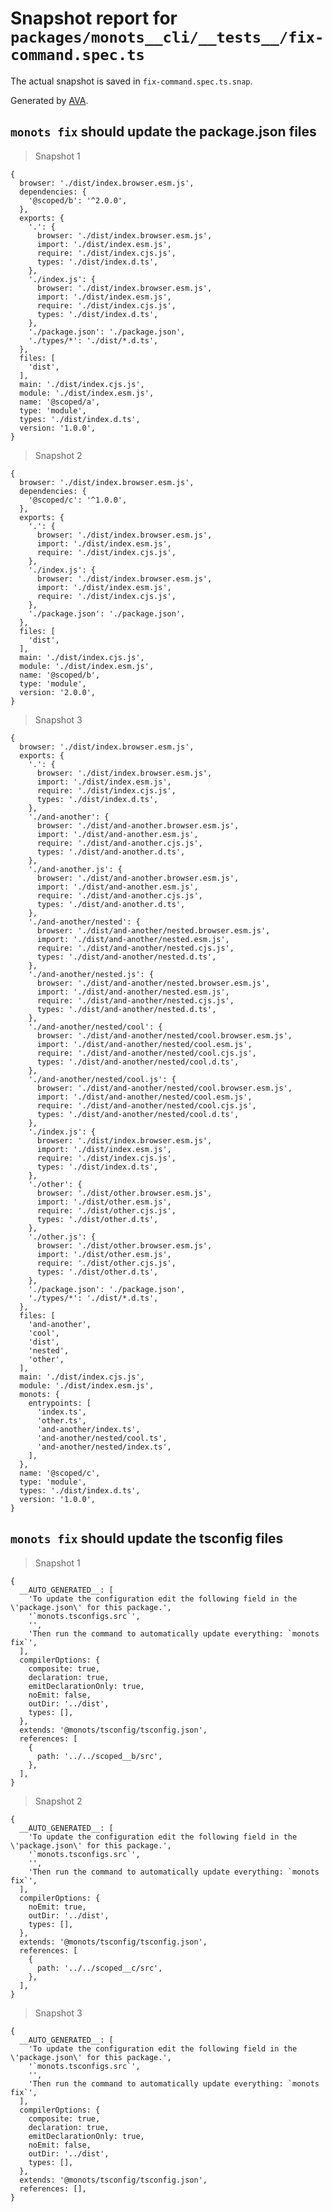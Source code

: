 # Snapshot report for `packages/monots__cli/__tests__/fix-command.spec.ts`

The actual snapshot is saved in `fix-command.spec.ts.snap`.

Generated by [AVA](https://avajs.dev).

## `monots fix` should update the package.json files

> Snapshot 1

    {
      browser: './dist/index.browser.esm.js',
      dependencies: {
        '@scoped/b': '^2.0.0',
      },
      exports: {
        '.': {
          browser: './dist/index.browser.esm.js',
          import: './dist/index.esm.js',
          require: './dist/index.cjs.js',
          types: './dist/index.d.ts',
        },
        './index.js': {
          browser: './dist/index.browser.esm.js',
          import: './dist/index.esm.js',
          require: './dist/index.cjs.js',
          types: './dist/index.d.ts',
        },
        './package.json': './package.json',
        './types/*': './dist/*.d.ts',
      },
      files: [
        'dist',
      ],
      main: './dist/index.cjs.js',
      module: './dist/index.esm.js',
      name: '@scoped/a',
      type: 'module',
      types: './dist/index.d.ts',
      version: '1.0.0',
    }

> Snapshot 2

    {
      browser: './dist/index.browser.esm.js',
      dependencies: {
        '@scoped/c': '^1.0.0',
      },
      exports: {
        '.': {
          browser: './dist/index.browser.esm.js',
          import: './dist/index.esm.js',
          require: './dist/index.cjs.js',
        },
        './index.js': {
          browser: './dist/index.browser.esm.js',
          import: './dist/index.esm.js',
          require: './dist/index.cjs.js',
        },
        './package.json': './package.json',
      },
      files: [
        'dist',
      ],
      main: './dist/index.cjs.js',
      module: './dist/index.esm.js',
      name: '@scoped/b',
      type: 'module',
      version: '2.0.0',
    }

> Snapshot 3

    {
      browser: './dist/index.browser.esm.js',
      exports: {
        '.': {
          browser: './dist/index.browser.esm.js',
          import: './dist/index.esm.js',
          require: './dist/index.cjs.js',
          types: './dist/index.d.ts',
        },
        './and-another': {
          browser: './dist/and-another.browser.esm.js',
          import: './dist/and-another.esm.js',
          require: './dist/and-another.cjs.js',
          types: './dist/and-another.d.ts',
        },
        './and-another.js': {
          browser: './dist/and-another.browser.esm.js',
          import: './dist/and-another.esm.js',
          require: './dist/and-another.cjs.js',
          types: './dist/and-another.d.ts',
        },
        './and-another/nested': {
          browser: './dist/and-another/nested.browser.esm.js',
          import: './dist/and-another/nested.esm.js',
          require: './dist/and-another/nested.cjs.js',
          types: './dist/and-another/nested.d.ts',
        },
        './and-another/nested.js': {
          browser: './dist/and-another/nested.browser.esm.js',
          import: './dist/and-another/nested.esm.js',
          require: './dist/and-another/nested.cjs.js',
          types: './dist/and-another/nested.d.ts',
        },
        './and-another/nested/cool': {
          browser: './dist/and-another/nested/cool.browser.esm.js',
          import: './dist/and-another/nested/cool.esm.js',
          require: './dist/and-another/nested/cool.cjs.js',
          types: './dist/and-another/nested/cool.d.ts',
        },
        './and-another/nested/cool.js': {
          browser: './dist/and-another/nested/cool.browser.esm.js',
          import: './dist/and-another/nested/cool.esm.js',
          require: './dist/and-another/nested/cool.cjs.js',
          types: './dist/and-another/nested/cool.d.ts',
        },
        './index.js': {
          browser: './dist/index.browser.esm.js',
          import: './dist/index.esm.js',
          require: './dist/index.cjs.js',
          types: './dist/index.d.ts',
        },
        './other': {
          browser: './dist/other.browser.esm.js',
          import: './dist/other.esm.js',
          require: './dist/other.cjs.js',
          types: './dist/other.d.ts',
        },
        './other.js': {
          browser: './dist/other.browser.esm.js',
          import: './dist/other.esm.js',
          require: './dist/other.cjs.js',
          types: './dist/other.d.ts',
        },
        './package.json': './package.json',
        './types/*': './dist/*.d.ts',
      },
      files: [
        'and-another',
        'cool',
        'dist',
        'nested',
        'other',
      ],
      main: './dist/index.cjs.js',
      module: './dist/index.esm.js',
      monots: {
        entrypoints: [
          'index.ts',
          'other.ts',
          'and-another/index.ts',
          'and-another/nested/cool.ts',
          'and-another/nested/index.ts',
        ],
      },
      name: '@scoped/c',
      type: 'module',
      types: './dist/index.d.ts',
      version: '1.0.0',
    }

## `monots fix` should update the tsconfig files

> Snapshot 1

    {
      __AUTO_GENERATED__: [
        'To update the configuration edit the following field in the \'package.json\' for this package.',
        '`monots.tsconfigs.src`',
        '',
        'Then run the command to automatically update everything: `monots fix`',
      ],
      compilerOptions: {
        composite: true,
        declaration: true,
        emitDeclarationOnly: true,
        noEmit: false,
        outDir: '../dist',
        types: [],
      },
      extends: '@monots/tsconfig/tsconfig.json',
      references: [
        {
          path: '../../scoped__b/src',
        },
      ],
    }

> Snapshot 2

    {
      __AUTO_GENERATED__: [
        'To update the configuration edit the following field in the \'package.json\' for this package.',
        '`monots.tsconfigs.src`',
        '',
        'Then run the command to automatically update everything: `monots fix`',
      ],
      compilerOptions: {
        noEmit: true,
        outDir: '../dist',
        types: [],
      },
      extends: '@monots/tsconfig/tsconfig.json',
      references: [
        {
          path: '../../scoped__c/src',
        },
      ],
    }

> Snapshot 3

    {
      __AUTO_GENERATED__: [
        'To update the configuration edit the following field in the \'package.json\' for this package.',
        '`monots.tsconfigs.src`',
        '',
        'Then run the command to automatically update everything: `monots fix`',
      ],
      compilerOptions: {
        composite: true,
        declaration: true,
        emitDeclarationOnly: true,
        noEmit: false,
        outDir: '../dist',
        types: [],
      },
      extends: '@monots/tsconfig/tsconfig.json',
      references: [],
    }

